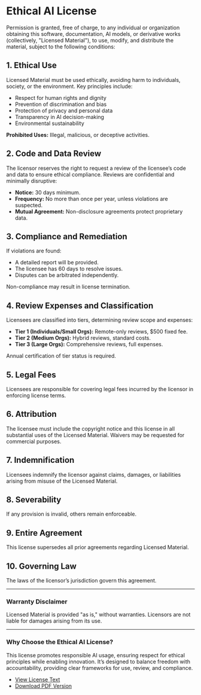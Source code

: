 # Ethical AI License

Permission is granted, free of charge, to any individual or organization obtaining this software, documentation, AI models, or derivative works (collectively, "Licensed Material"), to use, modify, and distribute the material, subject to the following conditions:

## 1. Ethical Use
Licensed Material must be used ethically, avoiding harm to individuals, society, or the environment. Key principles include:
- Respect for human rights and dignity
- Prevention of discrimination and bias
- Protection of privacy and personal data
- Transparency in AI decision-making
- Environmental sustainability

**Prohibited Uses:** Illegal, malicious, or deceptive activities.

## 2. Code and Data Review
The licensor reserves the right to request a review of the licensee’s code and data to ensure ethical compliance. Reviews are confidential and minimally disruptive:
- **Notice:** 30 days minimum.
- **Frequency:** No more than once per year, unless violations are suspected.
- **Mutual Agreement:** Non-disclosure agreements protect proprietary data.

## 3. Compliance and Remediation
If violations are found:
- A detailed report will be provided.
- The licensee has 60 days to resolve issues.
- Disputes can be arbitrated independently.

Non-compliance may result in license termination.

## 4. Review Expenses and Classification
Licensees are classified into tiers, determining review scope and expenses:
- **Tier 1 (Individuals/Small Orgs):** Remote-only reviews, $500 fixed fee.
- **Tier 2 (Medium Orgs):** Hybrid reviews, standard costs.
- **Tier 3 (Large Orgs):** Comprehensive reviews, full expenses.

Annual certification of tier status is required.

## 5. Legal Fees
Licensees are responsible for covering legal fees incurred by the licensor in enforcing license terms.

## 6. Attribution
The licensee must include the copyright notice and this license in all substantial uses of the Licensed Material. Waivers may be requested for commercial purposes.

## 7. Indemnification
Licensees indemnify the licensor against claims, damages, or liabilities arising from misuse of the Licensed Material.

## 8. Severability
If any provision is invalid, others remain enforceable.

## 9. Entire Agreement
This license supersedes all prior agreements regarding Licensed Material.

## 10. Governing Law
The laws of the licensor’s jurisdiction govern this agreement.

---

### Warranty Disclaimer
Licensed Material is provided "as is," without warranties. Licensors are not liable for damages arising from its use.

---

### Why Choose the Ethical AI License?
This license promotes responsible AI usage, ensuring respect for ethical principles while enabling innovation. It’s designed to balance freedom with accountability, providing clear frameworks for use, review, and compliance.

- [View License Text](LICENSE.txt)
- [Download PDF Version](https://8b.is/License.pdf)
